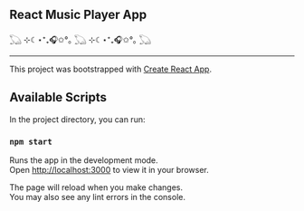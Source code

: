 ## React Music Player App

𓆏 ⊹☾⋆⁺₊🎧✩°｡ 𓆏 ⊹☾⋆⁺₊🎧✩°｡ 𓆏

---


This project was bootstrapped with [Create React App](https://github.com/facebook/create-react-app).

## Available Scripts

In the project directory, you can run:

### `npm start`

Runs the app in the development mode.\
Open [http://localhost:3000](http://localhost:3000) to view it in your browser.

The page will reload when you make changes.\
You may also see any lint errors in the console.